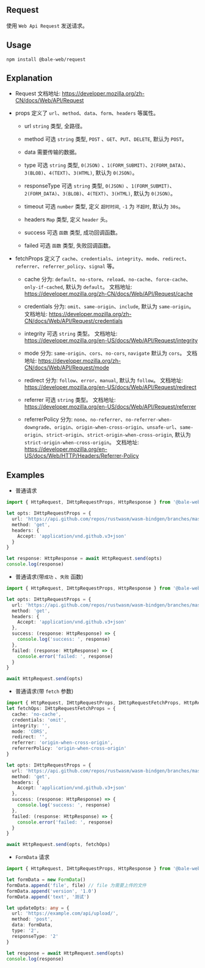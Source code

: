 ## Request

使用 `Web Api Request` 发送请求。

## Usage

```shell
npm install @bale-web/request
```

## Explanation

- Request
  文档地址: https://developer.mozilla.org/zh-CN/docs/Web/API/Request

- props
  定义了 `url`、`method`、`data`、`form`、`headers` 等属性。

  - url
    `string` 类型, 全路径。

  - method
    可选 `string` 类型, `POST` 、`GET`、`PUT`、`DELETE`, 默认为 `POST`。

  - data
    需要传输的数据。

  - type
    可选 `string` 类型, `0(JSON)` 、`1(FORM_SUBMIT)`、`2(FORM_DATA)`、`3(BLOB)`、`4(TEXT)`、`3(HTML)`, 默认为 `0(JSON)`。

  - responseType
    可选 `string` 类型, `0(JSON)` 、`1(FORM_SUBMIT)`、`2(FORM_DATA)`、`3(BLOB)`、`4(TEXT)`、`3(HTML)`, 默认为 `0(JSON)`。

  - timeout
    可选 `number` 类型, 定义 `超时时间`, `-1` 为 `不超时`, 默认为 `30s`。

  - headers
    `Map` 类型, 定义 `header` 头。

  - success
    可选 `函数` 类型, 成功回调函数。

  - failed
    可选 `函数` 类型, 失败回调函数。

- fetchProps
  定义了 `cache`、`credentials`、`integrity`、`mode`、`redirect`、`referrer`、`referrer_policy`、`signal` 等。

  - cache
    分为: `default`、`no-store`、`reload`、`no-cache`、`force-cache`、`only-if-cached`, 默认为 `default`。
    文档地址: https://developer.mozilla.org/zh-CN/docs/Web/API/Request/cache

  - credentials
    分为: `omit`、`same-origin`、`include`, 默认为 `same-origin`。
    文档地址: https://developer.mozilla.org/zh-CN/docs/Web/API/Request/credentials

  - integrity
    可选 `string` 类型。
    文档地址: https://developer.mozilla.org/en-US/docs/Web/API/Request/integrity

  - mode
    分为: `same-origin`、`cors`、`no-cors`, `navigate` 默认为 `cors`。
    文档地址: https://developer.mozilla.org/zh-CN/docs/Web/API/Request/mode

  - redirect
    分为: `follow`、`error`、`manual`, 默认为 `follow`。
    文档地址: https://developer.mozilla.org/en-US/docs/Web/API/Request/redirect

  - referrer
    可选 `string` 类型。
    文档地址: https://developer.mozilla.org/en-US/docs/Web/API/Request/referrer

  - referrerPolicy
    分为: `none`、`no-referrer`、`no-referrer-when-downgrade`、`origin`、`origin-when-cross-origin`、`unsafe-url`、`same-origin`、`strict-origin`、`strict-origin-when-cross-origin`, 默认为 `strict-origin-when-cross-origin`。
    文档地址: https://developer.mozilla.org/en-US/docs/Web/HTTP/Headers/Referrer-Policy

## Examples

- 普通请求

```ts
import { HttpRequest, IHttpRequestProps, HttpResponse } from '@bale-web/request'

let opts: IHttpRequestProps = {
  url: 'https://api.github.com/repos/rustwasm/wasm-bindgen/branches/master',
  method: 'get',
  headers: {
    Accept: 'application/vnd.github.v3+json'
  }
}

let response: HttpResponse = await HttpRequest.send(opts)
console.log(response)
```

- 普通请求(带`成功` 、`失败` 函数)

```ts
import { HttpRequest, IHttpRequestProps, HttpResponse } from '@bale-web/request'

let opts: IHttpRequestProps = {
  url: 'https://api.github.com/repos/rustwasm/wasm-bindgen/branches/master',
  method: 'get',
  headers: {
    Accept: 'application/vnd.github.v3+json'
  },
  success: (response: HttpResponse) => {
    console.log('success: ', response)
  },
  failed: (response: HttpResponse) => {
    console.error('failed: ', response)
  }
}

await HttpRequest.send(opts)
```

- 普通请求(带 `fetch` 参数)

```ts
import { HttpRequest, IHttpRequestProps, IHttpRequestFetchProps, HttpResponse } from '@bale-web/request'
let fetchOps: IHttpRequestFetchProps = {
  cache: 'no-cache',
  credentials: 'omit',
  integrity: '',
  mode: 'CORS',
  redirect: '',
  referrer: 'origin-when-cross-origin',
  referrerPolicy: 'origin-when-cross-origin'
}

let opts: IHttpRequestProps = {
  url: 'https://api.github.com/repos/rustwasm/wasm-bindgen/branches/master',
  method: 'get',
  headers: {
    Accept: 'application/vnd.github.v3+json'
  },
  success: (response: HttpResponse) => {
    console.log('success: ', response)
  },
  failed: (response: HttpResponse) => {
    console.error('failed: ', response)
  }
}

await HttpRequest.send(opts, fetchOps)
```

- `FormData` 请求

```ts
import { HttpRequest, IHttpRequestProps, HttpResponse } from '@bale-web/request'

let formData = new FormData()
formData.append('file', file) // file 为需要上传的文件
formData.append('version', '1.0')
formData.append('text', '测试')

let updateOpts: any = {
  url: 'https://example.com/api/upload/',
  method: 'post',
  data: formData,
  type: '2',
  responseType: '2'
}

let response = await HttpRequest.send(opts)
console.log(response)
```
